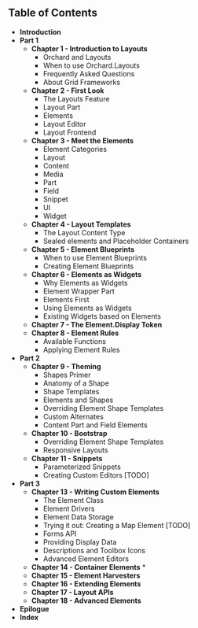 ## Table of Contents

* **Introduction**
* **Part 1**
	* **Chapter 1 - Introduction to Layouts**
		* Orchard and Layouts
		* When to use Orchard.Layouts
		* Frequently Asked Questions
		* About Grid Frameworks
	* **Chapter 2 -  First Look**
		* The Layouts Feature
		* Layout Part
		* Elements
		* Layout Editor
		* Layout Frontend
	* **Chapter 3 - Meet the Elements**
		* Element Categories
		* Layout
		* Content
		* Media
		* Part
		* Field
		* Snippet
		* UI
		* Widget
	* **Chapter 4 -  Layout Templates**
		* The Layout Content Type
		* Sealed elements and Placeholder Containers
    * **Chapter 5 -  Element Blueprints**
	    * When to use Element Blueprints
	    * Creating Element Blueprints
	* **Chapter 6 -  Elements as Widgets**
		* Why Elements as Widgets
		* Element Wrapper Part
		* Elements First
		* Using Elements as Widgets
		* Existing Widgets based on Elements
	* **Chapter 7 -  The Element.Display Token**
	* **Chapter 8 -  Element Rules**
		* Available Functions
		* Applying Element Rules
* **Part 2**
	* **Chapter 9 -  Theming**
    	* Shapes Primer
    	* Anatomy of a Shape
       	* Shape Templates
    	* Elements and Shapes
    	* Overriding Element Shape Templates
    	* Custom Alternates
    	* Content Part and Field Elements
	* **Chapter 10 -  Bootstrap**
    	* Overriding Element Shape Templates
    	* Responsive Layouts
	* **Chapter 11 -  Snippets**
    	* Parameterized Snippets
		* Creating Custom Editors [TODO]
* **Part 3**
    * **Chapter 13 -  Writing Custom Elements**
	    * The Element Class
	    * Element Drivers
	    * Element Data Storage
	    * Trying it out: Creating a Map Element [TODO]
	    * Forms API
	    * Providing Display Data
	    * Descriptions and Toolbox Icons
	    * Advanced Element Editors
    * **Chapter 14 -  Container Elements**
	    * 
    * **Chapter 15 -  Element Harvesters**
    * **Chapter 16 -  Extending Elements**
	* **Chapter 17 -  Layout APIs**
    * **Chapter 18 -  Advanced Elements**
* **Epilogue**
* **Index**